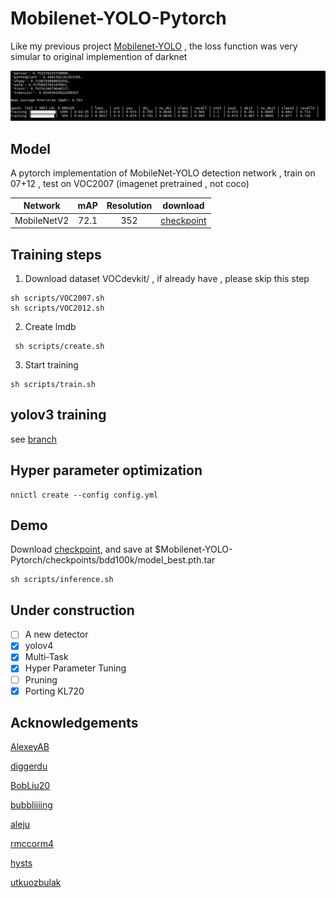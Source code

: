# Mobilenet-YOLO-Pytorch

Like my previous project [Mobilenet-YOLO](https://github.com/eric612/MobileNet-YOLO) , the loss function was very simular to original implemention of darknet

![training process](/images/show.gif)

## Model

A pytorch implementation of MobileNet-YOLO detection network , train on 07+12 , test on VOC2007 (imagenet pretrained , not coco)

Network|mAP|Resolution|download|
:---:|:---:|:---:|:---:|
MobileNetV2|72.1|352|[checkpoint](https://drive.google.com/drive/folders/11iNLZA5sOZP2tiTQB6pz6TAA2u5xyYCa?usp=sharing)|


## Training steps

1. Download dataset VOCdevkit/ , if already have , please skip this step
```
sh scripts/VOC2007.sh
sh scripts/VOC2012.sh
``` 
2. Create lmdb
```
 sh scripts/create.sh 
``` 
3. Start training
```
sh scripts/train.sh 
```  
## yolov3 training 

see [branch](https://github.com/eric612/Mobilenet-YOLO-Pytorch/tree/yolov3)

## Hyper parameter optimization 

```
nnictl create --config config.yml
```

## Demo

Download  [checkpoint](https://drive.google.com/file/d/1eNIHaZGQHyb6WfOUmBuBU3K5urKFoL27/view?usp=sharing), and save at $Mobilenet-YOLO-Pytorch/checkpoints/bdd100k/model_best.pth.tar

```
sh scripts/inference.sh 
``` 

## Under construction

- [ ] A new detector
- [x] yolov4
- [x] Multi-Task 
- [x] Hyper Parameter Tuning
- [ ] Pruning 
- [x] Porting KL720

## Acknowledgements

[AlexeyAB](https://github.com/AlexeyAB/darknet)

[diggerdu](https://github.com/diggerdu/Generalized-Intersection-over-Union)

[BobLiu20](https://github.com/BobLiu20/YOLOv3_PyTorch)

[bubbliiiing](https://github.com/bubbliiiing/yolov4-tiny-pytorch)

[aleju](https://github.com/aleju/imgaug)

[rmccorm4](https://github.com/rmccorm4/PyTorch-LMDB)

[hysts](https://github.com/hysts/pytorch_image_classification)

[utkuozbulak](https://github.com/utkuozbulak/pytorch-custom-dataset-examples)
